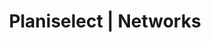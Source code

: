 ---
title: "Planiselect | Networks"
description: >-
   Nous sommes des spécialistes en installation de réseaux informatiques : câblage structurés catégorie 5, catégorie 5e, catégorie 6 et fibre optique.
image: 
i18nlanguage: en
draft: false
slider:
  - img: /img/slider2.jpg
    title: Nos services
    desc: >-
      Lorem ipsum dolor sit amet, consectetur adipisicing elit. Ipsam iusto blanditiis aspernatur nemo voluptatibus minus, fugit vero sapiente eum unde eos in, eligendi adipisci quo? Laudantium esse dolores numquam labore.
  - img: /img/planiselect-cablage.jpg
    title: Nos câblages
    desc: >-
      Lorem ipsum dolor sit amet, consectetur adipisicing elit. Ducimus similique, dolorem commodi tenetur est quisquam autem itaque maiores nam non quas suscipit, impedit cumque aspernatur aut iure! Dignissimos, quos natus!
about:
  title: À propos
  secondtitle: Reseau de Cablage informatique& fibre optique
  desc: Lorem ipsum dolor sit amet, consectetur adipisicing elit. Iusto placeat hic, quae voluptas culpa sequi molestiae ipsa alias sapiente voluptatem earum dolorum nesciunt, praesentium temporibus deserunt corporis! Iusto, quo, quaerat?
  cta: Intéressé par nos services? Contactez-nous maintenant!
  link: contactPage
cablage:
  title: Nos services Câblage
clients:
  title: Nos clients
partenaires:
  title: Nos nombreux partenaires
  single:
    - nom:
      img:
---